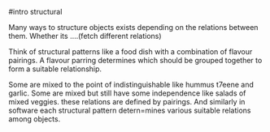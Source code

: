 #intro structural

Many ways to structure objects exists depending on the relations between them. Whether its ....(fetch different relations)

Think of structural patterns like a food dish with a combination of flavour pairings. A flavour parring determines which should be grouped together to form a suitable relationship. 

Some are mixed to the point of indistinguishable like hummus t7eene and garlic. Some are mixed but still have some independence like salads of mixed veggies. these relations are defined by pairings. And similarly in software each structural pattern detern=mines various suitable relations among objects. 